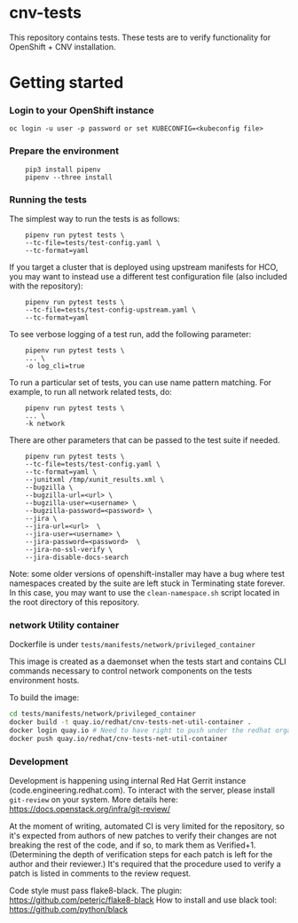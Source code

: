 # cnv-tests
This repository contains tests. These tests are to verify functionality for OpenShift + CNV installation.

# Getting started
### Login to your OpenShift instance
```
oc login -u user -p password or set KUBECONFIG=<kubeconfig file>
```
### Prepare the environment
```
    pip3 install pipenv
    pipenv --three install
```
### Running the tests

The simplest way to run the tests is as follows:
```
    pipenv run pytest tests \
    --tc-file=tests/test-config.yaml \
    --tc-format=yaml
```

If you target a cluster that is deployed using upstream manifests for HCO, you
may want to instead use a different test configuration file (also included with
the repository):
```
    pipenv run pytest tests \
    --tc-file=tests/test-config-upstream.yaml \
    --tc-format=yaml
```

To see verbose logging of a test run, add the following parameter:
```
    pipenv run pytest tests \
    ... \
    -o log_cli=true
```

To run a particular set of tests, you can use name pattern matching. For
example, to run all network related tests, do:
```
    pipenv run pytest tests \
    ... \
    -k network
```

There are other parameters that can be passed to the test suite if needed.

```
    pipenv run pytest tests \
    --tc-file=tests/test-config.yaml \
    --tc-format=yaml \
    --junitxml /tmp/xunit_results.xml \
    --bugzilla \
    --bugzilla-url=<url> \
    --bugzilla-user=<username> \
    --bugzilla-password=<password> \
    --jira \
    --jira-url=<url>  \
    --jira-user=<username> \
    --jira-password=<password>  \
    --jira-no-ssl-verify \
    --jira-disable-docs-search
```

Note: some older versions of openshift-installer may have a bug where test
namespaces created by the suite are left stuck in Terminating state forever. In
this case, you may want to use the `clean-namespace.sh` script located in the
root directory of this repository.

### network Utility container

Dockerfile is under `tests/manifests/network/privileged_container`

This image is created as a daemonset when the tests start and contains CLI commands
necessary to control network components on the tests environment hosts.

To build the image:
```bash
cd tests/manifests/network/privileged_container
docker build -t quay.io/redhat/cnv-tests-net-util-container .
docker login quay.io # Need to have right to push under the redhat organization
docker push quay.io/redhat/cnv-tests-net-util-container
```

### Development

Development is happening using internal Red Hat Gerrit instance
(code.engineering.redhat.com). To interact with the server, please install
`git-review` on your system. More details here:
https://docs.openstack.org/infra/git-review/

At the moment of writing, automated CI is very limited for the repository, so
it's expected from authors of new patches to verify their changes are not
breaking the rest of the code, and if so, to mark them as Verified+1.
(Determining the depth of verification steps for each patch is left for the
author and their reviewer.) It's required that the procedure used to verify a
patch is listed in comments to the review request.


Code style must pass flake8-black.
The plugin: https://github.com/peterjc/flake8-black
How to install and use black tool: https://github.com/python/black
